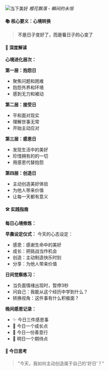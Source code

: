 ![当下美好](https://images.pexels.com/photos/1000445/pexels-photo-1000445.jpeg)
*樱花飘落 - 瞬间的永恒*

#### 📚 核心要义：心境转换
> **不是日子变好了，而是看日子的心变了**

#### 🎯 深度解读
**心境进化层次：**

**第一层：抱怨日**
- 聚焦问题和困难
- 抱怨外界和环境
- 感到无力和被动

**第二层：接受日**
- 平和面对现实
- 理解世事无常
- 开始主动应对

**第三层：感恩日**
- 发现生活中的美好
- 珍惜拥有的的一切
- 用感恩代替抱怨

**第四层：创造日**
- 主动创造美好体验
- 为他人带来价值
- 让每一天都有意义

#### 🛠️ 实践指南
**每日心境修炼：**

**早晨设定仪式：**
今天的心态设定：

- 感恩：感谢生命中的美好
- 成长：把挑战当作机会
- 创造：主动制造快乐时刻
- 分享：为他人带来价值

**日间觉察练习：**
- 当负面情绪出现时，暂停3秒
- 问自己：我能从这个经历中学到什么？
- 转换视角：这件事有什么积极面？

**晚间感恩记录：**
- ✨ 今日三件感恩事
- 🌱 今日一个成长点
- 💝 今日一份善意行
- 🎯 明日一个期待点

#### 🌈 今日思考
> "今天，我如何主动创造属于自己的'好日'？"